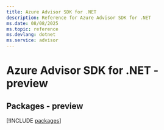 ```yaml
---
title: Azure Advisor SDK for .NET
description: Reference for Azure Advisor SDK for .NET
ms.date: 08/08/2025
ms.topic: reference
ms.devlang: dotnet
ms.service: advisor
---
```

# Azure Advisor SDK for .NET - preview
## Packages - preview
[!INCLUDE [packages](advisor-index.md)]